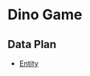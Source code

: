 # Dino Game

## Data Plan
- [Entity](https://github.com/YonToNi/Dino-Game/blob/main/Entity/README.md)
